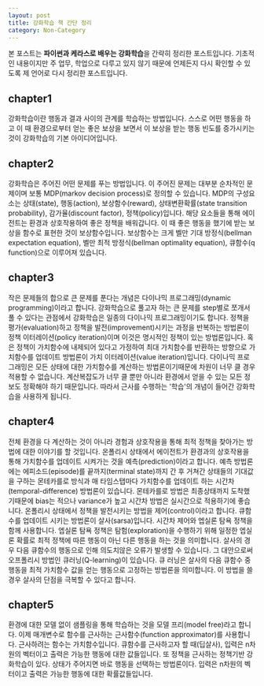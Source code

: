 ```yaml
---
layout: post
title: 강화학습 책 간단 정리
category: Non-Category
---
```


본 포스트는 **파이썬과 케라스로 배우는 강화학습**을 간략히 정리한 포스트입니다.
기초적인 내용이지만 주 업무, 학업으로 다루고 있지 않기 때문에 언제든지 다시 확인할 수 있도록 제 언어로 다시 정리한 포스트입니다.

## chapter1

강화학습이란 행동과 결과 사이의 관계를 학습하는 방법입니다.
스스로 어떤 행동을 하고 이 때 환경으로부터 얻는 좋은 보상을 보면서 이 보상을 받는 행동 빈도를 증가시키는 것이 강화학습의 기본 아이디어입니다.

## chapter2

강화학습은 주어진 어떤 문제를 푸는 방법입니다.
이 주어진 문제는 대부분 순차적인 문제이며 보통 MDP(markov decision process)로 정의할 수 있습니다.
MDP의 구성요소는 상태(state), 행동(action), 보상함수(reward), 상태변환확률(state transition probability), 감가율(discount factor), 정책(policy)입니다.
해당 요소들을 통해 에이전트는 환경과 상호작용하여 좋은 정책을 배워갑니다.
이 때 좋은 행동을 했기에 받는 보상을 함수로 표현한 것이 보상함수입니다.
보상함수는 크게 벨만 기대 방정식(bellman expectation equation), 벨만 최적 방정식(bellman optimality equation), 큐함수(q function)으로 이루어져 있습니다.

## chapter3

작은 문제들의 합으로 큰 문제를 푼다는 개념은 다이나믹 프로그래밍(dynamic programming)이라고 합니다.
강화학습으로 풀고자 하는 큰 문제를 step별로 쪼개서 풀 수 있다는 관점에서 강화학습은 일종의 다이나믹 프로그래밍이기도 합니다.
정책을 평가(evaluation)하고 정책을 발전(improvement)시키는 과정을 반복하는 방법론이 정책 이터레이션(policy iteration)이며 이것은 명시적인 정책이 있는 방법론입니다.
혹은 정책이 가치함수에 내제되어 있다고 가정하여 최대 가치함수를 반환하는 방향으로 가치함수를 업데이트 방법론이 가치 이터레이션(value iteration)입니다.
다이나믹 프로그래밍은 모든 상태에 대한 가치함수를 계산하는 방법론이기때문에 차원이 너무 클 경우 적용할 수 없습니다.
계산복잡도가 너무 클 뿐만 아니라 환경에서 얻을 수 있는 모든 정보도 정확해야 하기 때문입니다.
따라서 근사를 수행하는 '학습'의 개념이 들어간 강화학습을 사용하게 됩니다.

## chapter4
전체 환경을 다 계산하는 것이 아니라 경험과 상호작용을 통해 최적 정책을 찾아가는 방법에 대한 이야기를 할 것입니다.
온폴리시 상태에서 에이전트가 환경과의 상호작용을 통해 가치함수를 업데이트 시켜가는 것을 예측(prediction)이라고 합니다.
예측 방법론에는 에피소드(episode)를 끝까지(terminal state)까지 간 후 거쳐간 상태들의 기대값을 구하는 몬테카를로 방식과 매 타임스탭마다 가치함수를 업데이트 하는 시간차(temporal-difference) 방법론이 있습니다.
몬테카를로 방법은 최종상태까지 도착했기때문에 bias는 적으나 variance가 높고 시간차 방법은 실시간으로 적용하기에 좋습니다.
온폴리시 상태에서 정책을 발전시키는 방법을 제어(control)이라고 합니다.
큐함수를 업데이트 시키는 방법론이 살사(sarsa)입니다.
시간차 제어와 엡실론 탐욕 정책을 함께 사용합니다.
엡실론 탐욕 정책은 탐험(exploration)을 수행하기 위해 일정한 엡실론 확률로 최적 정책에 따른 행동이 아닌 다른 행동을 하는 것을 의미합니다.
살사의 경우 다음 큐함수의 행동으로 인해 의도치않은 오류가 발생할 수 있습니다.
그 대안으로써 오프폴리시 방법인 큐러닝(Q-learning)이 있습니다.
큐 러닝은 살사의 다음 큐함수 중 행동을 최적 가치함수 값을 얻는 행동으로 고정하는 방법론을 의미합니다.
이 방법을 쓸 경우 살사의 단점을 극복할 수 있다고 합니다.

## chapter5
환경에 대한 모델 없이 샘플링을 통해 학습하는 것을 모델 프리(model free)라고 합니다.
이제 매개변수로 함수를 근사하는 근사함수(function approximator)를 사용합니다.
근사하려는 함수는 가치함수입니다.
큐함수를 근사하고자 할 때(딥살사), 입력은 n차원의 벡터이고 출력은 가능한 행동에 대한 값들입니다.
또 정책을 근사하는 정책기반 강화학습이 있다.
상태가 주어지면 바로 행동을 선택하는 방법론이다.
입력은 n차원의 벡터이고 출력은 가능한 행동에 대한 확률값들입니다.

